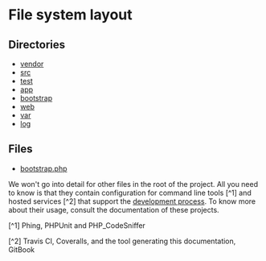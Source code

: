 # File system layout

## Directories
* [vendor](filesystem-layout/vendor.md)
* [src](filesystem-layout/src.md)
* [test](filesystem-layout/test.md)
* [app](filesystem-layout/app.md)
* [bootstrap](filesystem-layout/bootstrap.md)
* [web](filesystem-layout/web.md)
* [var](filesystem-layout/var.md)
* [log](filesystem-layout/log.md)

## Files
* [bootstrap.php](filesystem-layout/bootstrap-php.md)

We won't go into detail for other files in the root of the project. All you need to know is that they contain configuration for command line tools [^1] and hosted services [^2] that support the [development process](./../../development_process.md). To know more about their usage, consult the documentation of these projects.

[^1] Phing, PHPUnit and PHP_CodeSniffer

[^2] Travis CI, Coveralls, and the tool generating this documentation, GitBook
